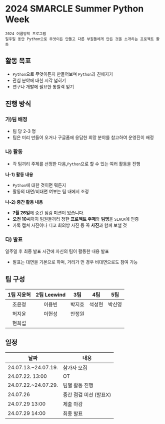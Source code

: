 # 2024 SMARCLE Summer Python Week

```
2024 여름방학 프로그램
일주일 동안 Python으로 무엇이든 만들고 다른 부원들에게 만든 것을 소개하는 프로젝트 활동
```

## 활동 목표

- `Python`으로 무엇이든지 만들어보며 `Python`과 친해지기
- 관심 분야에 대한 시각 넓히기
- 연구나 개발에 필요한 통찰력 얻기

## 진행 방식

### 가)팀 배정

- 팀 당 2-3 명
- 팀은 미리 만들어 오거나 구글폼에 응답한 희망 분야를 참고하여 운영진이 배정

### 나) 활동

- 각 팀끼리 주제를 선정한 다음,`Python`으로 할 수 있는 여러 활동을 진행

**나-1) 활동 내용**

- `Python`에 대한 것이면 뭐든지
- 활동의 대면/비대면 여부는 팀 내에서 조정

**나-2) 중간 활동 내용**

- **7월 26일**에 중간 점검 미션이 있습니다.
- **오전 10시**까지 팀원들끼리 정한 **프로젝트 주제**와 **팀명**을 `SLACK`에 인증
- 카톡 캡쳐 사진이나 디코 회의방 사진 등 꼭 **사진**과 함께 보낼 것

### 다) 발표

일주일 후 최종 발표 시간에 자신의 팀이 활동한 내용 발표

- 발표는 대면을 기본으로 하며, 거리가 먼 경우 비대면으로도 참여 가능

## 팀 구성

| 1팀 지윤허| 2팀 Leewind| 3팀 | 4팀 | 5팀 |
|:---:| :---:| :---: | :---: | :---: |
| 조윤정 | 이용빈 | 박지호 | 석성현 | 박신영 |
| 허지윤 | 이헌성 | 안정원 | ||||
| 현희섭 | ||||
## 일정

| 날짜 | 내용 |
| --- | --- |
| 24.07.13.~24.07.19. | 참가자 모집 |
| 24.07.22. 13:00 | OT |
| 24.07.22.~24.07.29. | 팀별 활동 진행 |
| 24.07.26 | 중간 점검 미션 (발표X) |
| 24.07.29 13:00 | 제출 마감 |
| 24.07.29 14:00 | 최종 발표 |
